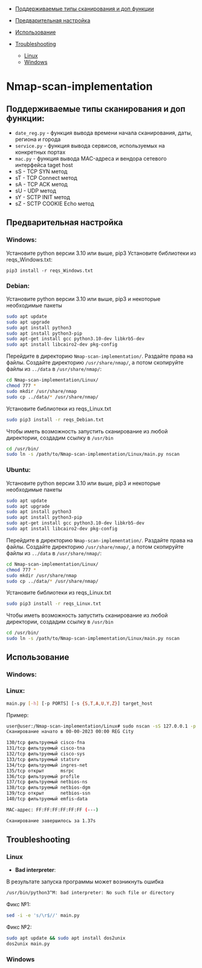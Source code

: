 - [Поддерживаемые типы сканирования и доп функции](#поддерживаемые-типы-сканирования-и-доп-функции)

- [Предварительная настройка](#предварительная-настройка)

- [Использование](#использование)

- [Troubleshooting](#troubleshooting)
  - [Linux](#linux-1)
  - [Windows](#windows-1)

# Nmap-scan-implementation
## Поддерживаемые типы сканирования и доп функции:
- `date_reg.py` - функция вывода времени начала сканирования, даты, региона и города
- `service.py` - функция вывода сервисов, используемых на конкретных портах
- `mac.py` - функция вывода MAC-адреса и вендора сетевого интерфейса taget host
- sS - TCP SYN метод
- sT - TCP Connect метод
- sA - TCP ACK метод
- sU - UDP метод
- sY - SCTP INIT метод
- sZ - SCTP COOKIE Echo метод
## Предварительная настройка
### Windows:
Установите python версии 3.10 или выше, pip3
Установите библиотеки из reqs_Windows.txt:
```shell
pip3 install -r reqs_Windows.txt
```
### Debian:
Установите python версии 3.10 или выше, pip3 и некоторые необходимые пакеты
```bash
sudo apt update
sudo apt upgrade
sudo apt install python3
sudo apt install python3-pip
sudo apt-get install gcc python3.10-dev libkrb5-dev
sudo apt install libcairo2-dev pkg-config
``` 
Перейдите в директорию `Nmap-scan-implementation/`. Раздайте права на файлы. Создайте директорию `/usr/share/nmap/`, а потом скопируйте файлы из `../data` в `/usr/share/nmap/`:
```bash
cd Nmap-scan-implementation/Linux/
chmod 777 *
sudo mkdir /usr/share/nmap
sudo cp ../data/* /usr/share/nmap/
```
Установите библиотеки из reqs_Linux.txt
```bash
sudo pip3 install -r reqs_Debian.txt
```
Чтобы иметь возможность запустить сканирование из любой директории, создадим ссылку в `/usr/bin`
```bash
cd /usr/bin/
sudo ln -s /path/to/Nmap-scan-implementation/Linux/main.py nscan
```
### Ubuntu:

Установите python версии 3.10 или выше, pip3 и некоторые необходимые пакеты
```bash
sudo apt update
sudo apt upgrade
sudo apt install python3
sudo apt install python3-pip
sudo apt-get install gcc python3.10-dev libkrb5-dev
sudo apt install libcairo2-dev pkg-config
``` 
Перейдите в директорию `Nmap-scan-implementation/`. Раздайте права на файлы. Создайте директорию `/usr/share/nmap/`, а потом скопируйте файлы из `../data` в `/usr/share/nmap/`:
```bash
cd Nmap-scan-implementation/Linux/
chmod 777 *
sudo mkdir /usr/share/nmap
sudo cp ../data/* /usr/share/nmap/
```
Установите библиотеки из reqs_Linux.txt
```bash
sudo pip3 install -r reqs_Linux.txt
```
Чтобы иметь возможность запустить сканирование из любой директории, создадим ссылку в `/usr/bin`
```bash
cd /usr/bin/
sudo ln -s /path/to/Nmap-scan-implementation/Linux/main.py nscan
```
## Использование
### Windows:

### Linux:
```bash
main.py [-h] [-p PORTS] [-s {S,T,A,U,Y,Z}] target_host
```
Пример:
```bash
user@user:/Nmap-scan-implementation/Linux# sudo nscan -sS 127.0.0.1 -p 130-140
Сканирование начато в 00-00-2023 00:00 REG City

130/tcp фильтруемый cisco-fna
131/tcp фильтруемый cisco-tna
132/tcp фильтруемый cisco-sys
133/tcp фильтруемый statsrv
134/tcp фильтруемый ingres-net
135/tcp открыт      msrpc
136/tcp фильтруемый profile
137/tcp фильтруемый netbios-ns
138/tcp фильтруемый netbios-dgm
139/tcp открыт      netbios-ssn
140/tcp фильтруемый emfis-data

MAC-адрес: FF:FF:FF:FF:FF:FF (---)

Сканирование завершилось за 1.37s
```
## Troubleshooting
### Linux
- __Bad interpreter__:

В результате запуска программы может возникнуть ошибка
```bash
/usr/bin/python3^M: bad interpreter: No such file or directory
```
Фикс №1:
```bash
sed -i -e 's/\r$//' main.py
```
Фикс №2:
```bash
sudo apt update && sudo apt install dos2unix
dos2unix main.py
```
 
### Windows
